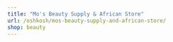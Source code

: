 ```yaml
---
title: "Mo's Beauty Supply & African Store"
url: /oshkosh/mos-beauty-supply-and-african-store/
shop: beauty
---
```

